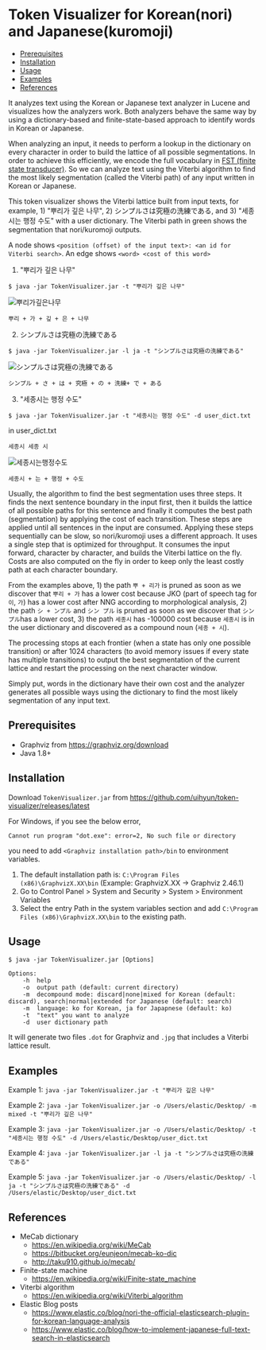 # Token Visualizer for Korean(nori) and Japanese(kuromoji)

- [Prerequisites](#prerequisites)
- [Installation](#installation)
- [Usage](#usage)
- [Examples](#examples)
- [References](#references)

It analyzes text using the Korean or Japanese text analyzer in Lucene and visualizes how the analyzers work. Both analyzers behave the same way by using a dictionary-based and finite-state-based approach to identify words in Korean or Japanese. 

When analyzing an input, it needs to perform a lookup in the dictionary on every character in order to build the lattice of all possible segmentations. In order to achieve this efficiently, we encode the full vocabulary in [FST (finite state transducer)](http://blog.mikemccandless.com/2010/12/using-finite-state-transducers-in.html). So we can analyze text using the Viterbi algorithm to find the most likely segmentation (called the Viterbi path) of any input written in Korean or Japanese. 

This token visualizer shows the Viterbi lattice built from input texts, for example, 1) "뿌리가 깊은 나무", 2) シンプルさは究極の洗練である, and 3) "세종시는 행정 수도" with a user dictionary. The Viterbi path in green shows the segmentation that nori/kuromoji outputs.

A node shows `<position (offset) of the input text>: <an id for Viterbi search>`.
An edge shows `<word> <cost of this word>`

1) "뿌리가 깊은 나무" 
```
$ java -jar TokenVisualizer.jar -t "뿌리가 깊은 나무"
```
![뿌리가깊은나무](https://user-images.githubusercontent.com/16463710/110339129-27a65400-806b-11eb-800e-6ba22e82021a.jpg)
```
뿌리 + 가 + 깊 + 은 + 나무
```
2) シンプルさは究極の洗練である
```
$ java -jar TokenVisualizer.jar -l ja -t "シンプルさは究極の洗練である"
```
![シンプルさは究極の洗練である](https://user-images.githubusercontent.com/16463710/110339172-312fbc00-806b-11eb-9c09-1fec9b9024d9.jpg)
```
シンプル + さ + は + 究極 + の + 洗練+ で + ある
```

3) "세종시는 행정 수도"
```
$ java -jar TokenVisualizer.jar -t "세종시는 행정 수도" -d user_dict.txt
```
in user_dict.txt
```
세종시 세종 시
```
![세종시는행정수도](https://user-images.githubusercontent.com/16463710/110339192-37259d00-806b-11eb-8e29-f08d55929560.jpg)
```
세종시 + 는 + 행정 + 수도
```

Usually, the algorithm to find the best segmentation uses three steps. It finds the next sentence boundary in the input first, then it builds the lattice of all possible paths for this sentence and finally it computes the best path (segmentation) by applying the cost of each transition. These steps are applied until all sentences in the input are consumed. Applying these steps sequentially can be slow, so nori/kuromoji uses a different approach. It uses a single step that is optimized for throughput. It consumes the input forward, character by character, and builds the Viterbi lattice on the fly. Costs are also computed on the fly in order to keep only the least costly path at each character boundary.

From the examples above, 1) the path `뿌 + 리가` is pruned as soon as we discover that `뿌리 + 가` has a lower cost because JKO (part of speech tag for `이`, `가`) has a lower cost after NNG according to morphological analysis, 2) the path `シ + ンプル` and `シン プル` is pruned as soon as we discover that `シンプル`has a lower cost, 3) the path `세종시` has -100000 cost because `세종시` is in the user dictionary and discovered as a compound noun (`세종 + 시`).

The processing stops at each frontier (when a state has only one possible transition) or after 1024 characters (to avoid memory issues if every state has multiple transitions) to output the best segmentation of the current lattice and restart the processing on the next character window.

Simply put, words in the dictionary have their own cost and the analyzer generates all possible ways using the dictionary to find the most likely segmentation of any input text.

## Prerequisites
- Graphviz from https://graphviz.org/download
- Java 1.8+

## Installation
Download `TokenVisualizer.jar` from https://github.com/uihyun/token-visualizer/releases/latest

For Windows, if you see the below error,
```
Cannot run program "dot.exe": error=2, No such file or directory
```
you need to add `<Graphviz installation path>/bin` to environment variables.
1. The default installation path is: `C:\Program Files (x86)\GraphvizX.XX\bin` (Example: GraphvizX.XX → Graphviz 2.46.1)
2. Go to Control Panel >  System and Security > System > Environment Variables
3. Select the entry Path in the system variables section and add `C:\Program Files (x86)\GraphvizX.XX\bin` to the existing path.

## Usage
```
$ java -jar TokenVisualizer.jar [Options]
```
```
Options:
    -h  help
    -o  output path (default: current directory)
    -m  decompound mode: discard|none|mixed for Korean (default: discard), search|normal|extended for Japanese (default: search)
    -m  language: ko for Korean, ja for Japapnese (default: ko)
    -t  "text" you want to analyze
    -d  user dictionary path
```

It will generate two files `.dot` for Graphviz and `.jpg` that includes a Viterbi lattice result.

## Examples
Example 1: `java -jar TokenVisualizer.jar -t "뿌리가 깊은 나무"`

Example 2: `java -jar TokenVisualizer.jar -o /Users/elastic/Desktop/ -m mixed -t "뿌리가 깊은 나무"`

Example 3: `java -jar TokenVisualizer.jar -o /Users/elastic/Desktop/ -t "세종시는 행정 수도" -d /Users/elastic/Desktop/user_dict.txt`

Example 4: `java -jar TokenVisualizer.jar -l ja -t "シンプルさは究極の洗練である"`

Example 5: `java -jar TokenVisualizer.jar -o /Users/elastic/Desktop/ -l ja -t "シンプルさは究極の洗練である" -d /Users/elastic/Desktop/user_dict.txt`

## References

- MeCab dictionary
  - https://en.wikipedia.org/wiki/MeCab
  - https://bitbucket.org/eunjeon/mecab-ko-dic
  - http://taku910.github.io/mecab/
- Finite-state machine
  - https://en.wikipedia.org/wiki/Finite-state_machine
- Viterbi algorithm
  - https://en.wikipedia.org/wiki/Viterbi_algorithm
- Elastic Blog posts
  - https://www.elastic.co/blog/nori-the-official-elasticsearch-plugin-for-korean-language-analysis
  - https://www.elastic.co/blog/how-to-implement-japanese-full-text-search-in-elasticsearch
